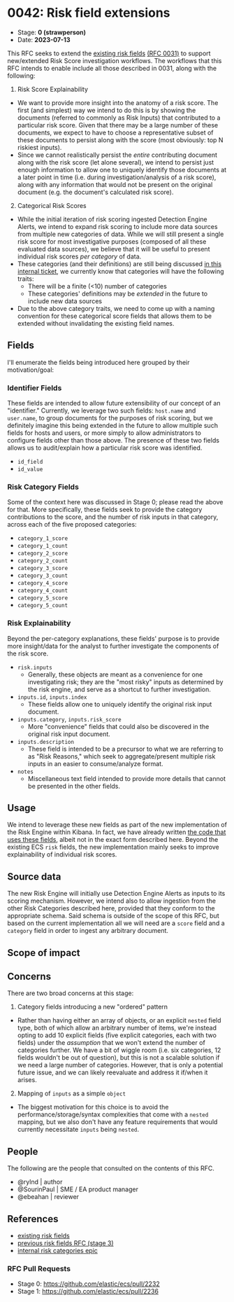 # 0042: Risk field extensions
<!-- Leave this ID at 0000. The ECS team will assign a unique, contiguous RFC number upon merging the initial stage of this RFC. -->

- Stage: **0 (strawperson)** <!-- Update to reflect target stage. See https://elastic.github.io/ecs/stages.html -->
- Date: **2023-07-13** <!-- The ECS team sets this date at merge time. This is the date of the latest stage advancement. -->

<!--
As you work on your RFC, use the "Stage N" comments to guide you in what you should focus on, for the stage you're targeting.
Feel free to remove these comments as you go along.
-->

This RFC seeks to extend the [existing risk fields](https://www.elastic.co/guide/en/ecs/current/ecs-risk.html) [(RFC 0031)](https://github.com/elastic/ecs/pull/2048) to support new/extended Risk Score investigation workflows. The workflows that this RFC intends to enable include all those described in 0031, along with the following:

1. Risk Score Explainability
  * We want to provide more insight into the anatomy of a risk score. The first (and simplest) way we intend to do this is by showing the documents (referred to commonly as Risk Inputs) that contributed to a particular risk score. Given that there may be a large number of these documents, we expect to have to choose a representative subset of these documents to persist along with the score (most obviously: top N riskiest inputs).
  * Since we cannot realistically persist the _entire_ contributing document along with the risk score (let alone several), we intend to persist just enough information to allow one to uniquely identify those documents at a later point in time (i.e. during investigation/analysis of a risk score), along with any information that would not be present on the original document (e.g. the document's calculated risk score).
2. Categorical Risk Scores
  * While the initial iteration of risk scoring ingested Detection Engine Alerts, we intend to expand risk scoring to include more data sources from multiple new categories of data. While we will still present a single risk score for most investigative purposes (composed of all these evaluated data sources), we believe that it will be useful to present individual risk scores _per category_ of data.
  * These categories (and their definitions) are still being discussed [in this internal ticket](https://github.com/elastic/security-team/issues/5485), we currently know that categories will have the following traits:
    * There will be a finite (<10) number of categories
    * These categories' definitions may be _extended_ in the future to include new data sources
  * Due to the above category traits, we need to come up with a naming convention for these categorical score fields that allows them to be extended without invalidating the existing field names.


<!--
Stage X: Provide a brief explanation of why the proposal is being marked as abandoned. This is useful context for anyone revisiting this proposal or considering similar changes later on.
-->

## Fields

I'll enumerate the fields being introduced here grouped by their motivation/goal:

### Identifier Fields
These fields are intended to allow future extensibility of our concept of an "identifier." Currently, we leverage two such fields: `host.name` and `user.name`, to group documents for the purposes of risk scoring, but we definitely imagine this being extended in the future to allow multiple such fields for hosts and users, or more simply to allow administrators to configure fields other than those above. The presence of these two fields allows us to audit/explain how a particular risk score was identified.

* `id_field`
* `id_value`


### Risk Category Fields
Some of the context here was discussed in Stage 0; please read the above for that. More specifically, these fields seek to provide the category contributions to the score, and the number of risk inputs in that category, across each of the five proposed categories:

* `category_1_score`
* `category_1_count`
* `category_2_score`
* `category_2_count`
* `category_3_score`
* `category_3_count`
* `category_4_score`
* `category_4_count`
* `category_5_score`
* `category_5_count`

### Risk Explainability
Beyond the per-category explanations, these fields' purpose is to provide more insight/data for the analyst to further investigate the components of the risk score.

* `risk.inputs`
  * Generally, these objects are meant as a convenience for one investigating risk; they are the "most risky" inputs as determined by the risk engine, and serve as a shortcut to further investigation.
* `inputs.id`, `inputs.index`
  * These fields allow one to uniquely identify the original risk input document.
* `inputs.category`, `inputs.risk_score`
  * More "convenience" fields that could also be discovered in the original risk input document.
* `inputs.description`
  * These field is intended to be a precursor to what we are referring to as "Risk Reasons," which seek to aggregate/present multiple risk inputs in an easier to consume/analyze format.
* `notes`
  * Miscellaneous text field intended to provide more details that cannot be presented in the other fields.

<!--
Stage 1: Describe at a high level how this change affects fields. Include new or updated yml field definitions for all of the essential fields in this draft. While not exhaustive, the fields documented here should be comprehensive enough to deeply evaluate the technical considerations of this change. The goal here is to validate the technical details for all essential fields and to provide a basis for adding experimental field definitions to the schema. Use GitHub code blocks with yml syntax formatting, and add them to the corresponding RFC folder.
-->

<!--
Stage 2: Add or update all remaining field definitions. The list should now be exhaustive. The goal here is to validate the technical details of all remaining fields and to provide a basis for releasing these field definitions as beta in the schema. Use GitHub code blocks with yml syntax formatting, and add them to the corresponding RFC folder.
-->

## Usage

We intend to leverage these new fields as part of the new implementation of the Risk Engine within Kibana. In fact, we have already written [the code that uses these fields](https://github.com/elastic/kibana/pull/161503/files#diff-75c9ad5c7d4b56459148fd9c08cb6cb229e932ea00f3e39725134ba429ad2915R66-R85), albeit not in the exact form described here. Beyond the existing ECS `risk` fields, the new implementation mainly seeks to improve explainability of individual risk scores.

## Source data

The new Risk Engine will initially use Detection Engine Alerts as inputs to its scoring mechanism. However, we intend also to allow ingestion from the other Risk Categories described here, provided that they conform to the appropriate schema. Said schema is outside of the scope of this RFC, but based on the current implementation all we will need are a `score` field and a `category` field in order to ingest any arbitrary document.

<!--
Stage 2: Included a real world example source document. Ideally this example comes from the source(s) identified in stage 1. If not, it should replace them. The goal here is to validate the utility of these field changes in the context of a real world example. Format with the source name as a ### header and the example document in a GitHub code block with json formatting, or if on the larger side, add them to the corresponding RFC folder.
-->

<!--
Stage 3: Add more real world example source documents so we have at least 2 total, but ideally 3. Format as described in stage 2.
-->

## Scope of impact

<!--
Stage 2: Identifies scope of impact of changes. Are breaking changes required? Should deprecation strategies be adopted? Will significant refactoring be involved? Break the impact down into:
 * Ingestion mechanisms (e.g. beats/logstash)
 * Usage mechanisms (e.g. Kibana applications, detections)
 * ECS project (e.g. docs, tooling)
The goal here is to research and understand the impact of these changes on users in the community and development teams across Elastic. 2-5 sentences each.
-->

## Concerns

There are two broad concerns at this stage:

1. Category fields introducing a new "ordered" pattern
  * Rather than having either an array of objects, or an explicit `nested` field type, both of which allow an arbitrary number of items, we're instead opting to add 10 explicit fields (five explicit categories, each with two fields) under the _assumption_ that we won't extend the number of categories further. We have a bit of wiggle room (i.e. six categories, 12 fields wouldn't be out of question), but this is not a scalable solution if we need a large number of categories. However, that is only a potential future issue, and we can likely reevaluate and address it if/when it arises.
2. Mapping of `inputs` as a simple `object`
  * The biggest motivation for this choice is to avoid the performance/storage/syntax complexities that come with a `nested` mapping, but we also don't have any feature requirements that would currently necessitate `inputs` being `nested`.

<!--
Stage 1: Identify potential concerns, implementation challenges, or complexity. Spend some time on this. Play devil's advocate. Try to identify the sort of non-obvious challenges that tend to surface later. The goal here is to surface risks early, allow everyone the time to work through them, and ultimately document resolution for posterity's sake.
-->

<!--
Stage 2: Document new concerns or resolutions to previously listed concerns. It's not critical that all concerns have resolutions at this point, but it would be helpful if resolutions were taking shape for the most significant concerns.
-->

<!--
Stage 3: Document resolutions for all existing concerns. Any new concerns should be documented along with their resolution. The goal here is to eliminate risk of churn and instability by ensuring all concerns have been addressed.
-->

## People

The following are the people that consulted on the contents of this RFC.

* @rylnd | author
* @SourinPaul | SME / EA product manager
* @ebeahan | reviewer


## References

* [existing risk fields](https://www.elastic.co/guide/en/ecs/current/ecs-risk.html)
* [previous risk fields RFC (stage 3)](https://github.com/elastic/ecs/pull/2048)
* [internal risk categories epic](https://github.com/elastic/security-team/issues/5485)

### RFC Pull Requests

<!-- An RFC should link to the PRs for each of it stage advancements. -->

* Stage 0: https://github.com/elastic/ecs/pull/2232
* Stage 1: https://github.com/elastic/ecs/pull/2236

<!--
* Stage 1: https://github.com/elastic/ecs/pull/NNN
...
-->
